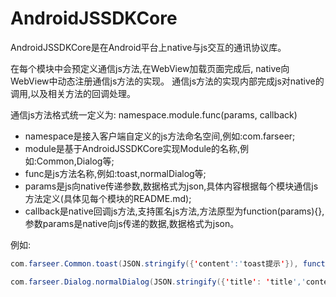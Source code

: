 # AndroidJSSDKCore

AndroidJSSDKCore是在Android平台上native与js交互的通讯协议库。


在每个模块中会预定义通信js方法,在WebView加载页面完成后, native向WebView中动态注册通信js方法的实现。
通信js方法的实现内部完成js对native的调用,以及相关方法的回调处理。

通信js方法格式统一定义为:
    namespace.module.func(params, callback)
 
* namespace是接入客户端自定义的js方法命名空间,例如:com.farseer;
* module是基于AndroidJSSDKCore实现Module的名称,例如:Common,Dialog等;
* func是js方法名称,例如:toast,normalDialog等;
* params是js向native传递参数,数据格式为json,具体内容根据每个模块通信js方法定义(具体见每个模块的README.md);
* callback是native回调js方法,支持匿名js方法,方法原型为function(params){}, 参数params是native向js传递的数据,数据格式为json。

例如:
```java
com.farseer.Common.toast(JSON.stringify({'content':'toast提示'}), function(params){});
```
```java
com.farseer.Dialog.normalDialog(JSON.stringify({'title': 'title','content': 'content','positiveText': 'Sure','negativeText': 'Cancel'}), function(params){com.farseer.Common.toast(JSON.stringify({'content':params}), function(){});});
```

 